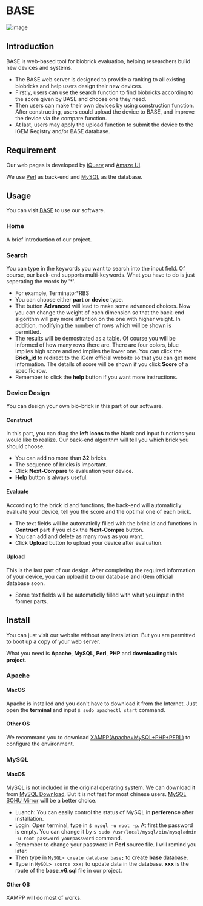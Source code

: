 BASE
======

![image](https://github.com/igemsoftware/SJTU-Software2015/blob/master/icon/baselogoweb-color-03.png)

## Introduction

BASE is web-based tool for biobrick evaluation, helping researchers bulid new devices and systems.
  - The BASE web server is designed to provide a ranking to all existing biobricks and help users design their new devices.
  - Firstly, users can use the search function to find biobricks according to the score given by BASE and choose one they need.
  - Then users can make their own devices by using construction function. After constructing, users could upload the device to BASE, and improve the device via the compare function. 
  - At last, users may apply the upload function to submit the device to the iGEM Registry and/or BASE database.

## Requirement

Our web pages is developed by [jQuery](http://jquery.com) and [Amaze UI](http://amazeui.org/?_ver=2.x).

We use [Perl](https://www.perl.org) as back-end and [MySQL](http://www.mysql.com) as the database.

## Usage

You can visit [BASE](http://www.igembase.com) to use our software.

### Home

A brief introduction of our project.

### Search

You can type in the keywords you want to search into the input field. Of course, our back-end supports multi-keywords. What you have to do is just seperating the words by '\*'. 
  - For example, Terminator\*RBS
  - You can choose either __part__ or __device__ type.
  - The button __Advanced__ will lead to make some advanced choices. Now you can change the weight of each dimension so that the back-end algorithm will pay more attention on the one with higher weight. In addition, modifying the number of rows which will be shown is permitted.
  - The results will be demostrated as a table. Of course you will be informed of how many rows there are. There are four colors, blue implies high score and red implies the lower one. You can click the __Brick_id__ to redirect to the iGem official website so that you can get more information. The details of score will be shown if you click __Score__ of a specific row.
  - Remember to click the __help__ button if you want more instructions.

### Device Design

You can design your own bio-brick in this part of our software.

#### Construct

In this part, you can drag the __left icons__ to the blank and input functions you would like to realize. Our back-end algorithm will tell you which brick you should choose.
  - You can add no more than __32__ bricks.
  - The sequence of bricks is important. 
  - Click __Next-Compare__ to evaluation your device.
  - __Help__ button is always useful.

#### Evaluate

According to the brick id and functions, the back-end will automaticlly evaluate your device, tell you the score and the optimal one of each brick.
  - The text fields will be automaticlly filled with the brick id and functions in __Contruct__ part if you click the __Next-Compre__ button.
  - You can add and delete as many rows as you want.
  - Click __Upload__ button to upload your device after evaluation.

#### Upload

This is the last part of our design. After completing the required information of your device, you can upload it to our database and iGem official database soon.
  - Some text fields will be automaticlly filled with what you input in the former parts.

## Install
You can just visit our website without any installation. But you are permitted to boot up a copy of your web server.

What you need is __Apache__, __MySQL__, __Perl__, __PHP__ and __downloading this project__.

### Apache

#### MacOS

Apache is installed and you don't have to download it from the Internet. Just open the __terminal__ and input ```$ sudo apachectl start``` command.

#### Other OS

We recommand you to download [XAMPP(Apache+MySQL+PHP+PERL)](https://www.apachefriends.org/download.html) to configure the environment.

### MySQL

#### MacOS

MySQL is not included in the original operating system. We can download it from [MySQL Download](http://dev.mysql.com/downloads/mysql/). But it is not fast for most chinese users. [MySQL SOHU Mirror](http://mirrors.sohu.com/mysql/MySQL-5.6/) will be a better choice.
  - Luanch: You can easily control the status of MySQL in __perference__ after installation.
  - Login: Open terminal, type in ```$ mysql -u root -p```. At first the password is empty. You can change it by ```$ sudo /usr/local/mysql/bin/mysqladmin -u root password yourpassword``` command.
  - Remember to change your password in __Perl__ source file. I will remind you later.
  - Then type in ```MySQL> create database base;``` to create __base__ database.
  - Type in ```MySQL> source xxx;``` to update data in the database. __xxx__ is the route of the __base_v6.sql__ file in our project.

#### Other OS

XAMPP will do most of works.
